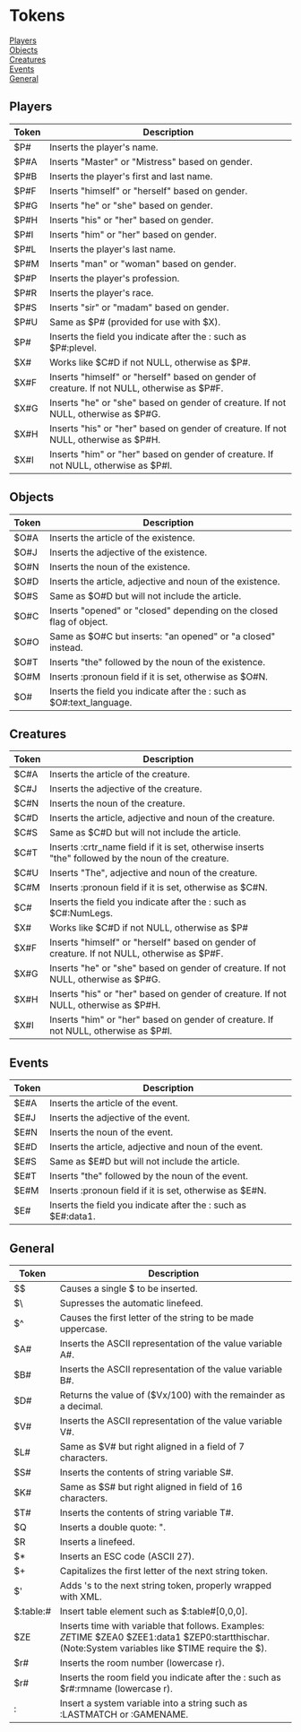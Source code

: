 # Tokens

[Players](#players)  
[Objects](#objects)  
[Creatures](#creatures)  
[Events](#events)  
[General](#general)  

## Players

Token | Description
---  | ---  
$P#  | Inserts the player's name.  
$P#A | Inserts "Master" or "Mistress" based on gender.  
$P#B | Inserts the player's first and last name.  
$P#F | Inserts "himself" or "herself" based on gender.  
$P#G | Inserts "he" or "she" based on gender.  
$P#H | Inserts "his" or "her" based on gender.  
$P#I | Inserts "him" or "her" based on gender.  
$P#L | Inserts the player's last name.  
$P#M | Inserts "man" or "woman" based on gender.  
$P#P | Inserts the player's profession.  
$P#R | Inserts the player's race.  
$P#S | Inserts "sir" or "madam" based on gender.  
$P#U | Same as $P# (provided for use with $X).  
$P#  | Inserts the field you indicate after the : such as $P#:plevel.  
$X#  | Works like $C#D if not NULL, otherwise as $P#.  
$X#F | Inserts "himself" or "herself" based on gender of creature. If not NULL, otherwise as $P#F.  
$X#G | Inserts "he" or "she" based on gender of creature. If not NULL, otherwise as $P#G.  
$X#H | Inserts "his" or "her" based on gender of creature. If not NULL, otherwise as $P#H.  
$X#I | Inserts "him" or "her" based on gender of creature. If not NULL, otherwise as $P#I.  

## Objects

Token | Description
---  | ---  
$O#A | Inserts the article of the existence.  
$O#J | Inserts the adjective of the existence.  
$O#N | Inserts the noun of the existence.  
$O#D | Inserts the article, adjective and noun of the existence.  
$O#S | Same as $O#D but will not include the article.  
$O#C | Inserts "opened" or "closed" depending on the closed flag of object.  
$O#O | Same as $O#C but inserts: "an opened" or "a closed" instead.  
$O#T | Inserts "the" followed by the noun of the existence.  
$O#M | Inserts :pronoun field if it is set, otherwise as $O#N.  
$O#  | Inserts the field you indicate after the : such as $O#:text_language.  

## Creatures

Token | Description
---  | ---  
$C#A | Inserts the article of the creature.  
$C#J | Inserts the adjective of the creature.  
$C#N | Inserts the noun of the creature.  
$C#D | Inserts the article, adjective and noun of the creature.  
$C#S | Same as $C#D but will not include the article.  
$C#T | Inserts :crtr_name field if it is set, otherwise inserts "the" followed by the noun of the creature.  
$C#U | Inserts "The", adjective and noun of the creature.  
$C#M | Inserts :pronoun field if it is set, otherwise as $C#N.  
$C#  | Inserts the field you indicate after the : such as $C#:NumLegs.  
$X#  | Works like $C#D if not NULL, otherwise as $P#  
$X#F | Inserts "himself" or "herself" based on gender of creature. If not NULL, otherwise as $P#F.  
$X#G | Inserts "he" or "she" based on gender of creature. If not NULL, otherwise as $P#G.  
$X#H | Inserts "his" or "her" based on gender of creature. If not NULL, otherwise as $P#H.  
$X#I | Inserts "him" or "her" based on gender of creature. If not NULL, otherwise as $P#I.  

## Events

Token | Description
---  | ---  
$E#A | Inserts the article of the event.  
$E#J | Inserts the adjective of the event.  
$E#N | Inserts the noun of the event.  
$E#D | Inserts the article, adjective and noun of the event.  
$E#S | Same as $E#D but will not include the article.  
$E#T | Inserts "the" followed by the noun of the event.  
$E#M | Inserts :pronoun field if it is set, otherwise as $E#N.  
$E#  | Inserts the field you indicate after the : such as $E#:data1.  

## General

Token | Description
---  | ---  
$$   | Causes a single $ to be inserted.  
$\   | Supresses the automatic linefeed.  
$^   | Causes the first letter of the string to be made uppercase.  
$A#  | Inserts the ASCII representation of the value variable A#.  
$B#  | Inserts the ASCII representation of the value variable B#.  
$D#  | Returns the value of ($Vx/100) with the remainder as a decimal.  
$V#  | Inserts the ASCII representation of the value variable V#.  
$L#  | Same as $V# but right aligned in a field of 7 characters.  
$S#  | Inserts the contents of string variable S#.  
$K#  | Same as $S# but right aligned in field of 16 characters.  
$T#  | Inserts the contents of string variable T#.  
$Q   | Inserts a double quote: ".  
$R   | Inserts a linefeed.  
$*   | Inserts an ESC code (ASCII 27).  
$+   | Capitalizes the first letter of the next string token.  
$'   | Adds 's to the next string token, properly wrapped with XML.  
$:table:#  |  Insert table element such as $:table#[0,0,0].  
$ZE  | Inserts time with variable that follows. Examples: $ZE$TIME  $ZEA0  $ZEE1:data1  $ZEP0:startthischar. (Note:System variables like $TIME require the $).  
$r#  | Inserts the room number (lowercase r).  
$r#  | Inserts the room field you indicate after the : such as $r#:rmname (lowercase r).  
$:$  | Insert a system variable into a string such as $:$LASTMATCH or $:$GAMENAME.  